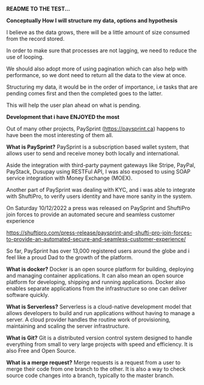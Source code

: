 <strong>README TO THE TEST...</strong>


<strong>Conceptually How I will structure my data, options and hypothesis</strong>

I believe as the data grows, there will be a little amount of size consumed from the record stored.

In order to make sure that processes are not lagging, we need to reduce the use of looping.

We should also adopt more of using pagination which can also help with performance, so we dont need to return all the data to the view at once.

Structuring my data, it would be in the order of importance, i.e tasks that are pending comes first and then the completed goes to the latter.

This will help the user plan ahead on what is pending.


<strong>Development that i have ENJOYED the most</strong>

Out of many other projects, PaySprint (https://paysprint.ca) happens to have been the most interesting of them all.

<strong>What is PaySprint?</strong>
PaySprint is a subscription based wallet system, that allows user to send and receive money both locally and international.

Aside the integration with third-party payment gateways like Stripe, PayPal, PayStack, Dusupay using RESTFul API, I was also exposed to using SOAP service integration with Money Exchange (MOEX).

Another part of PaySprint was dealing with KYC, and i was able to integrate with ShuftiPro, to verify users identity and have more sanity in the system.

On Saturday 10/12/2022 a press was released on PaySprint and ShuftiPro join forces to provide an automated secure and seamless customer experience 

https://shuftipro.com/press-release/paysprint-and-shufti-pro-join-forces-to-provide-an-automated-secure-and-seamless-customer-experience/

So far, PaySprint has over 13,000 registered users around the globe and i feel like a proud Dad to the growth of the platform.

<strong>What is docker?</strong>
Docker is an open source platform for building, deploying and managing container applications. It can also mean an open source platform for developing, shipping and running applications. Docker also enables separate applications from the infrastructure so one can deliver software quickly.


<strong>What is Serverless?</strong>
Serverless is a cloud-native development model that allows developers to build and run applications without having to manage a server. A cloud provider handles the routine work of provisioning, maintaining and scaling the server infrastructure.


<strong>What is Git?</strong>
Git is a distributed version control system designed to handle everything from small to very large projects with speed and efficiency. It is also Free and Open Source.


<strong>What is a merge request?</strong>
Merge requests is a request from a user to merge their code from one branch to the other. It is also a way to check source code changes into a branch, typically to the master branch.

